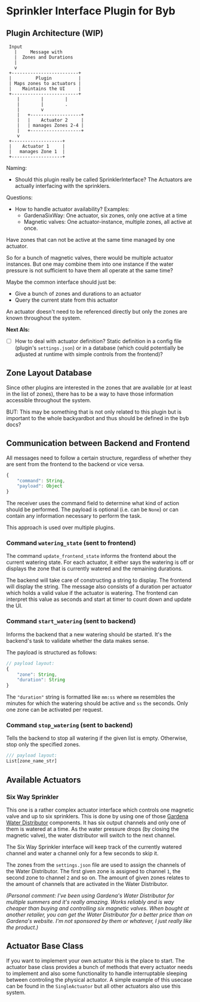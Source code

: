 # Sprinkler Interface Plugin for Byb

## Plugin Architecture (WIP)

```
 Input
   |     Message with
   |  Zones and Durations
   |
   v
 +-------------------------+
 |         Plugin          |
 | Maps zones to actuators |
 |    Maintains the UI     |
 +-------------------------+
    |        |        |
    |        |        .
    |        v
    |   +-------------------+
    |   |    Actuator 2     |
    |   | manages Zones 2-4 |
    |   +-------------------+
    v
 +-------------------+
 |    Actuator 1     |
 |   manages Zone 1  |
 +-------------------+
```

Naming:
- Should this plugin really be called SprinklerInterface? The Actuators are actually interfacing with the sprinklers.

Questions:
- How to handle actuator availability? Examples:
  - GardenaSixWay: One actuator, six zones, only one active at a time
  - Magnetic valves: One actuator-instance, multiple zones, all active at once.

Have zones that can not be active at the same time managed by one actuator.

So for a bunch of magnetic valves, there would be multiple actuator instances. But one may combine them into one instance if the water pressure is not sufficient to have them all operate at the same time?

Maybe the common interface should just be:
- Give a bunch of zones and durations to an actuator
- Query the current state from this actuator

An actuator doesn't need to be referenced directly but only the zones are known throughout the system.

**Next AIs:**
- [ ] How to deal with actuator definition? Static definition in a config file (plugin's `settings.json`) or in a database (which could potentially be adjusted at runtime with simple controls from the frontend)?


## Zone Layout Database

Since other plugins are interested in the zones that are available (or at least in the list of zones), there has to be a way to have those information accessible throughout the system.

BUT: This may be something that is not only related to this plugin but is important to the whole backyardbot and thus should be defined in the byb docs?


## Communication between Backend and Frontend

All messages need to follow a certain structure, regardless of whether they are sent from the frontend to the backend or vice versa.

```js
{
    "command": String,
    "payload": Object
}
```

The receiver uses the command field to determine what kind of action should be performed. The payload is optional (i.e. can be `None`) or can contain any information necessary to perform the task.

This approach is used over multiple plugins.


### Command `watering_state` (sent to frontend)

The command `update_frontend_state` informs the frontend about the current watering state. For each actuator, it either says the watering is off or displays the zone that is currently watered and the remaining durations.

The backend will take care of constructing a string to display. The frontend will display the string. The message also consists of a duration per actuator which holds a valid value if the actuator is watering. The frontend can interpret this value as seconds and start at timer to count down and update the UI.


### Command `start_watering` (sent to backend)

Informs the backend that a new watering should be started. It's the backend's task to validate whether the data makes sense.

The payload is structured as follows:

```js
// payload layout:
{
    "zone": String,
    "duration": String
}
```

The `"duration"` string is formatted like `mm:ss` where `mm` resembles the minutes for which the watering should be active and `ss` the seconds. Only one zone can be activated per request.

### Command `stop_watering` (sent to backend)

Tells the backend to stop all watering if the given list is empty. Otherwise, stop only the specified zones.

```js
/// payload layout:
List[zone_name_str]
```


## Available Actuators

### Six Way Sprinkler

This one is a rather complex actuator interface which controls one magnetic valve and up to six sprinklers. This is done by using one of those [Gardena Water Distributor](https://www.gardena.com/ca-en/products/watering/water-controls/water-distributor-automatic/966749301/) components. It has six output channels and only one of them is watered at a time. As the water pressure drops (by closing the magnetic valve), the water distributor will switch to the next channel.

The Six Way Sprinkler interface will keep track of the currently watered channel and water a channel only for a few seconds to skip it.

The zones from the `settings.json` file are used to assign the channels of the Water Distributor. The first given zone is assigned to channel `1`, the second zone to channel `2` and so on. The amount of given zones relates to the amount of channels that are activated in the Water Distributor.

*(Personal comment: I've been using Gardena's Water Distributor for multiple summers and it's really amazing. Works reliably and is way cheaper than buying and controlling six magnetic valves. When bought at another retailer, you can get the Water Distributor for a better price than on Gardena's website. I'm not sponsored by them or whatever, I just really like the product.)*


## Actuator Base Class

If you want to implement your own actuator this is the place to start. The actuator base class provides a bunch of methods that every actuator needs to implement and also some functionality to handle interruptable sleeping between controling the physical actuator. A simple example of this usecase can be found in the `SingleActuator` but all other actuators also use this system.